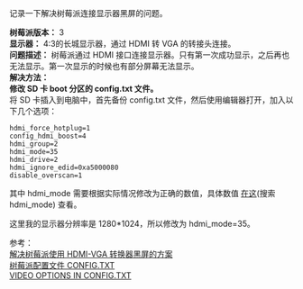 记录一下解决树莓派连接显示器黑屏的问题。  
<!--more-->

**树莓派版本：** 3  
**显示器：** 4:3的长城显示器，通过 HDMI 转 VGA 的转接头连接。  
**问题描述：** 树莓派通过 HDMI 接口连接显示器。只有第一次成功显示，之后再也无法显示。第一次显示的时候也有部分屏幕无法显示。  
**解决方法：**  
**修改 SD 卡 boot 分区的 config.txt 文件。**  
将 SD 卡插入到电脑中，首先备份 config.txt 文件，然后使用编辑器打开，加入以下几个选项：  

```
hdmi_force_hotplug=1
config_hdmi_boost=4
hdmi_group=2
hdmi_mode=35
hdmi_drive=2
hdmi_ignore_edid=0xa5000080
disable_overscan=1
```

其中 hdmi_mode 需要根据实际情况修改为正确的数值，具体数值 [在这](https://www.raspberrypi.org/documentation/configuration/config-txt/video.md)(搜索 hdmi_mode) 查看。  

这里我的显示器分辨率是 1280*1024，所以修改为 hdmi_mode=35。  


参考：  
[解决树莓派使用 HDMI-VGA 转换器黑屏的方案](http://blog.lxx1.com/1706)  
[树莓派配置文件 CONFIG.TXT](https://www.raspberrypi.org/documentation/configuration/config-txt/README.md)  
[VIDEO OPTIONS IN CONFIG.TXT](https://www.raspberrypi.org/documentation/configuration/config-txt/video.md)  


